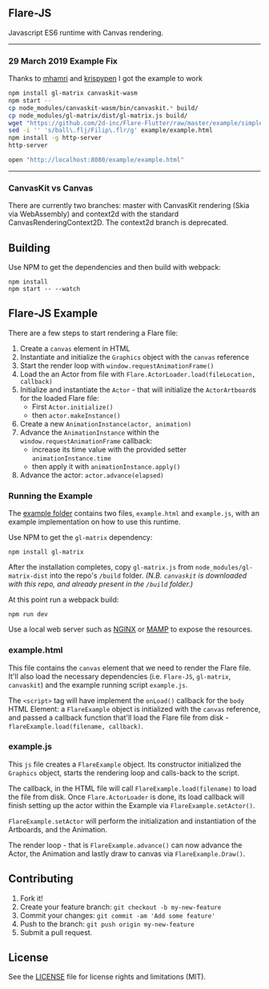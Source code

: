 ## Flare-JS
Javascript ES6 runtime with Canvas rendering.

---

### 29 March 2019 Example Fix

Thanks to [mhamri](https://github.com/2d-inc/Flare-JS/pull/16) and [krispypen](https://github.com/2d-inc/Flare-JS/issues/2#issuecomment-450876872) I got the example to work

```bash
npm install gl-matrix canvaskit-wasm
npm start --
cp node_modules/canvaskit-wasm/bin/canvaskit.* build/
cp node_modules/gl-matrix/dist/gl-matrix.js build/
wget "https://github.com/2d-inc/Flare-Flutter/raw/master/example/simple/assets/Filip.flr" -O example/Filip.flr
sed -i '' 's/ball\.flj/Filip\.flr/g' example/example.html
npm install -g http-server
http-server
```
```bash
open "http://localhost:8080/example/example.html"
```

---

### CanvasKit vs Canvas
There are currently two branches: master with CanvasKit rendering (Skia via WebAssembly) and context2d with the standard CanvasRenderingContext2D. The context2d branch is deprecated.

## Building
Use NPM to get the dependencies and then build with webpack:

```
npm install
npm start -- --watch
```

## Flare-JS Example

There are a few steps to start rendering a Flare file:
1. Create a `canvas` element in HTML
2. Instantiate and initialize the `Graphics` object with the `canvas` reference
3. Start the render loop with `window.requestAnimationFrame()`
4. Load the an Actor from file with `Flare.ActorLoader.load(fileLocation, callback)`
5. Initialize and instantiate the `Actor` - that will initialize the `ActorArtboard`s for the loaded Flare file:
    - First `Actor.initialize()`
    - then `actor.makeInstance()`
6. Create a new `AnimationInstance(actor, animation)`
7. Advance the `AnimationInstance` within the `window.requestAnimationFrame` callback:
    - increase its time value with the provided setter `animationInstance.time`
    - then apply it with `animationInstance.apply()`
8. Advance the actor: `actor.advance(elapsed)`

### Running the Example

The [example folder](https://github.com/2d-inc/Flare-JS/blob/master/example) contains two files, `example.html` and `example.js`, with an example implementation on how to use this runtime.

Use NPM to get the `gl-matrix` dependency:
```
npm install gl-matrix
```

After the installation completes, copy `gl-matrix.js` from `node_modules/gl-matrix-dist` into the repo's `/build` folder. *(N.B. `canvaskit` is downloaded with this repo, and already present in the `/build` folder.)*

At this point run a webpack build:
```
npm run dev
```

Use a local web server such as [NGINX](https://www.nginx.com/) or [MAMP](https://www.mamp.info/en/) to expose the resources.

### example.html

This file contains the `canvas` element that we need to render the Flare file. It'll also load the necessary dependencies (i.e. `Flare-JS`, `gl-matrix`, `canvaskit`) and the example running script `example.js`.

The `<script>` tag will have implement the `onLoad()` callback for the `body` HTML Element: a `FlareExample` object is initialized with the `canvas` reference, and passed a callback function that'll load the Flare file from disk - `flareExample.load(filename, callback)`.

### example.js

This `js` file creates a `FlareExample` object.
Its constructor initialized the `Graphics` object, starts the rendering loop and calls-back to the script.

The callback, in the HTML file will call `FlareExample.load(filename)` to load the file from disk. Once `Flare.ActorLoader` is done, its load callback will finish setting up the actor within the Example via `FlareExample.setActor()`.

`FlareExample.setActor` will perform the initialization and instantiation of the Artboards, and the Animation.

The render loop - that is `FlareExample.advance()` can now advance the Actor, the Animation and lastly draw to canvas via `FlareExample.Draw()`.

## Contributing
1. Fork it!
2. Create your feature branch: `git checkout -b my-new-feature`
3. Commit your changes: `git commit -am 'Add some feature'`
4. Push to the branch: `git push origin my-new-feature`
5. Submit a pull request.

## License
See the [LICENSE](LICENSE) file for license rights and limitations (MIT).
